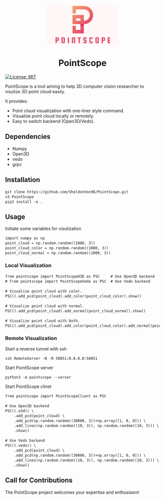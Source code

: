 <div align="center">
    <img src="assets/logo.png" alt="logo">
    <h1>PointScope</h1>
</div>

[![License: MIT](https://img.shields.io/badge/License-MIT-yellow.svg)](https://opensource.org/licenses/MIT)

PointScope is a tool aiming to help 3D computer vision researcher to visulize 3D point cloud easily. 

It provides:
- Point cloud visualization with one-liner style command.
- Visualize point cloud locally or remotely.
- Easy to switch backend (Open3D/Vedo).


## Dependencies
* Numpy 
* Open3D
* vedo
* grpc

## Installation
```
git clone https://github.com/SheldonVon98/PointScope.git
cd PointScope
pip3 install -e .
```

## Usage
Initiate some variables for visulization
```
import numpy as np
point_cloud = np.random.random((1000, 3))
point_cloud_color = np.random.random((1000, 3))
point_cloud_normal = np.random.random((1000, 3))
```
### Local Visualization
```
from pointscope import PointScopeO3D as PSC     # Use Open3D backend
# from pointscope import PointScopeVedo as PSC  # Use Vedo backend

# Visualize point cloud with color.
PSC().add_pcd(point_cloud).add_color(point_cloud_color).show() 

# Visualize point cloud with normal.
PSC().add_pcd(point_cloud).add_normal(point_cloud_normal).show() 

# Visualize point cloud with both.
PSC().add_pcd(point_cloud).add_color(point_cloud_color).add_normal(point_cloud_normal).show() 
```

### Remote Visualization
Start a reverse tunnel with ssh
```
ssh RemoteServer -N -R 50051:0.0.0.0:50051
```
Start PointScope server
```
python3 -m pointscope --server
```
Start PointScope clinet
```
from pointscope import PointScopeClient as PSC

# Use Open3D backend
PSC().o3d() \ 
    .add_pcd(point_cloud) \
    .add_pcd(np.random.random((30000, 3))+np.array([1, 0, 0])) \
    .add_lines(np.random.random((10, 3)), np.random.random((10, 3))) \
    .show()

# Use Vedo backend
PSC().vedo() \
    .add_pcd(point_cloud) \
    .add_pcd(np.random.random((30000, 3))+np.array([1, 0, 0])) \
    .add_lines(np.random.random((10, 3)), np.random.random((10, 3))) \
    .show()
```

## Call for Contributions
The PointScope project welcomes your expertise and enthusiasm!
